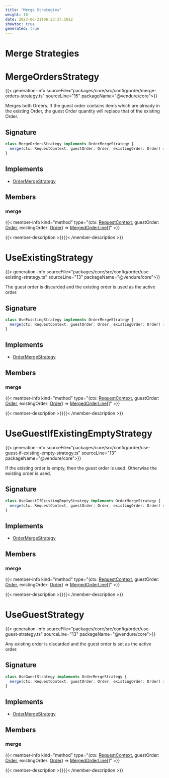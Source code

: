 ```yaml
---
title: "Merge Strategies"
weight: 10
date: 2023-06-21T06:23:37.501Z
showtoc: true
generated: true
---
```

<!-- This file was generated from the Vendure source. Do not modify. Instead, re-run the "docs:build" script -->

# Merge Strategies
<div class="symbol">


# MergeOrdersStrategy

{{< generation-info sourceFile="packages/core/src/config/order/merge-orders-strategy.ts" sourceLine="15" packageName="@vendure/core">}}

Merges both Orders. If the guest order contains items which are already in the
existing Order, the guest Order quantity will replace that of the existing Order.

## Signature

```TypeScript
class MergeOrdersStrategy implements OrderMergeStrategy {
  merge(ctx: RequestContext, guestOrder: Order, existingOrder: Order) => MergedOrderLine[];
}
```
## Implements

 * <a href='/typescript-api/orders/order-merge-strategy#ordermergestrategy'>OrderMergeStrategy</a>


## Members

### merge

{{< member-info kind="method" type="(ctx: <a href='/typescript-api/request/request-context#requestcontext'>RequestContext</a>, guestOrder: <a href='/typescript-api/entities/order#order'>Order</a>, existingOrder: <a href='/typescript-api/entities/order#order'>Order</a>) => <a href='/typescript-api/orders/order-merge-strategy#mergedorderline'>MergedOrderLine</a>[]"  >}}

{{< member-description >}}{{< /member-description >}}


</div>
<div class="symbol">


# UseExistingStrategy

{{< generation-info sourceFile="packages/core/src/config/order/use-existing-strategy.ts" sourceLine="13" packageName="@vendure/core">}}

The guest order is discarded and the existing order is used as the active order.

## Signature

```TypeScript
class UseExistingStrategy implements OrderMergeStrategy {
  merge(ctx: RequestContext, guestOrder: Order, existingOrder: Order) => MergedOrderLine[];
}
```
## Implements

 * <a href='/typescript-api/orders/order-merge-strategy#ordermergestrategy'>OrderMergeStrategy</a>


## Members

### merge

{{< member-info kind="method" type="(ctx: <a href='/typescript-api/request/request-context#requestcontext'>RequestContext</a>, guestOrder: <a href='/typescript-api/entities/order#order'>Order</a>, existingOrder: <a href='/typescript-api/entities/order#order'>Order</a>) => <a href='/typescript-api/orders/order-merge-strategy#mergedorderline'>MergedOrderLine</a>[]"  >}}

{{< member-description >}}{{< /member-description >}}


</div>
<div class="symbol">


# UseGuestIfExistingEmptyStrategy

{{< generation-info sourceFile="packages/core/src/config/order/use-guest-if-existing-empty-strategy.ts" sourceLine="13" packageName="@vendure/core">}}

If the existing order is empty, then the guest order is used. Otherwise the existing order is used.

## Signature

```TypeScript
class UseGuestIfExistingEmptyStrategy implements OrderMergeStrategy {
  merge(ctx: RequestContext, guestOrder: Order, existingOrder: Order) => MergedOrderLine[];
}
```
## Implements

 * <a href='/typescript-api/orders/order-merge-strategy#ordermergestrategy'>OrderMergeStrategy</a>


## Members

### merge

{{< member-info kind="method" type="(ctx: <a href='/typescript-api/request/request-context#requestcontext'>RequestContext</a>, guestOrder: <a href='/typescript-api/entities/order#order'>Order</a>, existingOrder: <a href='/typescript-api/entities/order#order'>Order</a>) => <a href='/typescript-api/orders/order-merge-strategy#mergedorderline'>MergedOrderLine</a>[]"  >}}

{{< member-description >}}{{< /member-description >}}


</div>
<div class="symbol">


# UseGuestStrategy

{{< generation-info sourceFile="packages/core/src/config/order/use-guest-strategy.ts" sourceLine="13" packageName="@vendure/core">}}

Any existing order is discarded and the guest order is set as the active order.

## Signature

```TypeScript
class UseGuestStrategy implements OrderMergeStrategy {
  merge(ctx: RequestContext, guestOrder: Order, existingOrder: Order) => MergedOrderLine[];
}
```
## Implements

 * <a href='/typescript-api/orders/order-merge-strategy#ordermergestrategy'>OrderMergeStrategy</a>


## Members

### merge

{{< member-info kind="method" type="(ctx: <a href='/typescript-api/request/request-context#requestcontext'>RequestContext</a>, guestOrder: <a href='/typescript-api/entities/order#order'>Order</a>, existingOrder: <a href='/typescript-api/entities/order#order'>Order</a>) => <a href='/typescript-api/orders/order-merge-strategy#mergedorderline'>MergedOrderLine</a>[]"  >}}

{{< member-description >}}{{< /member-description >}}


</div>
